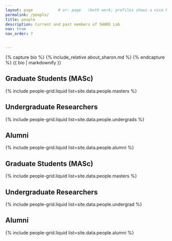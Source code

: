 ```yaml
---
layout: page           # or: page   (both work; profiles shows a nice bio block)
permalink: /people/
title: people
description: Current and past members of SHARE Lab
nav: true
nav_order: 7


---
```


{% capture bio %}
{% include_relative about_sharon.md %}
{% endcapture %}
{{ bio | markdownify }}

## Graduate Students (MASc)
{% include people-grid.liquid list=site.data.people.masters %}

## Undergraduate Researchers
{% include people-grid.liquid list=site.data.people.undergrads %}

## Alumni
{% include people-grid.liquid list=site.data.people.alumni %}

## Graduate Students (MASc)
{% include people-grid.liquid list=site.data.people.masters %}

## Undergraduate Researchers
{% include people-grid.liquid list=site.data.people.undergrad %}

## Alumni
{% include people-grid.liquid list=site.data.people.alumni %}
